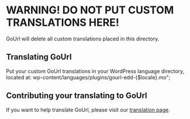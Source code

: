 # WARNING! DO NOT PUT CUSTOM TRANSLATIONS HERE!

GoUrl will delete all custom translations placed in this directory.

## Translating GoUrl
Put your custom GoUrl translations in your WordPress language directory, located at: wp-content/languages/plugins/gourl-edd-{$locale}.mo";

## Contributing your translating to GoUrl
If you want to help translate GoUrl, please visit our [translation page](https://gourl.io/languages.html).